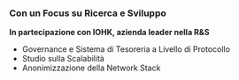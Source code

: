 ### Con un Focus su Ricerca e Sviluppo
**In partecipazione con IOHK, azienda leader nella R&S**
- Governance e Sistema di Tesoreria a Livello di Protocollo
- Studio sulla Scalabilità
- Anonimizzazione della Network Stack
